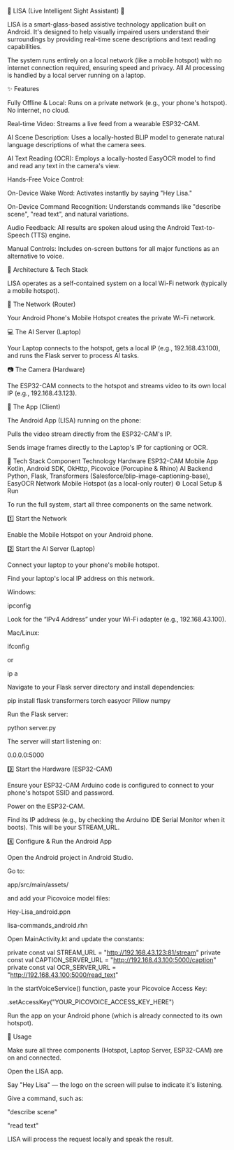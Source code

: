 🦾 LISA (Live Intelligent Sight Assistant) 🚀

LISA is a smart-glass-based assistive technology application built on Android.
It's designed to help visually impaired users understand their surroundings by providing real-time scene descriptions and text reading capabilities.

The system runs entirely on a local network (like a mobile hotspot) with no internet connection required, ensuring speed and privacy.
All AI processing is handled by a local server running on a laptop.

✨ Features

Fully Offline & Local: Runs on a private network (e.g., your phone's hotspot). No internet, no cloud.

Real-time Video: Streams a live feed from a wearable ESP32-CAM.

AI Scene Description: Uses a locally-hosted BLIP model to generate natural language descriptions of what the camera sees.

AI Text Reading (OCR): Employs a locally-hosted EasyOCR model to find and read any text in the camera's view.

Hands-Free Voice Control:

On-Device Wake Word: Activates instantly by saying "Hey Lisa."

On-Device Command Recognition: Understands commands like "describe scene", "read text", and natural variations.

Audio Feedback: All results are spoken aloud using the Android Text-to-Speech (TTS) engine.

Manual Controls: Includes on-screen buttons for all major functions as an alternative to voice.

🔧 Architecture & Tech Stack

LISA operates as a self-contained system on a local Wi-Fi network (typically a mobile hotspot).

🧩 The Network (Router)

Your Android Phone's Mobile Hotspot creates the private Wi-Fi network.

💻 The AI Server (Laptop)

Your Laptop connects to the hotspot, gets a local IP (e.g., 192.168.43.100), and runs the Flask server to process AI tasks.

📷 The Camera (Hardware)

The ESP32-CAM connects to the hotspot and streams video to its own local IP (e.g., 192.168.43.123).

📱 The App (Client)

The Android App (LISA) running on the phone:

Pulls the video stream directly from the ESP32-CAM's IP.

Sends image frames directly to the Laptop's IP for captioning or OCR.

🧠 Tech Stack
Component	Technology
Hardware	ESP32-CAM
Mobile App	Kotlin, Android SDK, OkHttp, Picovoice (Porcupine & Rhino)
AI Backend	Python, Flask, Transformers (Salesforce/blip-image-captioning-base), EasyOCR
Network	Mobile Hotspot (as a local-only router)
⚙️ Local Setup & Run

To run the full system, start all three components on the same network.

1️⃣ Start the Network

Enable the Mobile Hotspot on your Android phone.

2️⃣ Start the AI Server (Laptop)

Connect your laptop to your phone's mobile hotspot.

Find your laptop's local IP address on this network.

Windows:

ipconfig


Look for the “IPv4 Address” under your Wi-Fi adapter (e.g., 192.168.43.100).

Mac/Linux:

ifconfig


or

ip a


Navigate to your Flask server directory and install dependencies:

pip install flask transformers torch easyocr Pillow numpy


Run the Flask server:

python server.py


The server will start listening on:

0.0.0.0:5000

3️⃣ Start the Hardware (ESP32-CAM)

Ensure your ESP32-CAM Arduino code is configured to connect to your phone's hotspot SSID and password.

Power on the ESP32-CAM.

Find its IP address (e.g., by checking the Arduino IDE Serial Monitor when it boots).
This will be your STREAM_URL.

4️⃣ Configure & Run the Android App

Open the Android project in Android Studio.

Go to:

app/src/main/assets/


and add your Picovoice model files:

Hey-Lisa_android.ppn

lisa-commands_android.rhn

Open MainActivity.kt and update the constants:

private const val STREAM_URL = "http://192.168.43.123:81/stream"
private const val CAPTION_SERVER_URL = "http://192.168.43.100:5000/caption"
private const val OCR_SERVER_URL = "http://192.168.43.100:5000/read_text"


In the startVoiceService() function, paste your Picovoice Access Key:

.setAccessKey("YOUR_PICOVOICE_ACCESS_KEY_HERE")


Run the app on your Android phone (which is already connected to its own hotspot).

🚀 Usage

Make sure all three components (Hotspot, Laptop Server, ESP32-CAM) are on and connected.

Open the LISA app.

Say "Hey Lisa" — the logo on the screen will pulse to indicate it's listening.

Give a command, such as:

"describe scene"

"read text"

LISA will process the request locally and speak the result.
